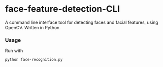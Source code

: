 # face-feature-detection-CLI

A command line interface tool for detecting faces and facial features, using OpenCV. Written in Python.

### Usage

Run with
```bash
python face-recognition.py
```
